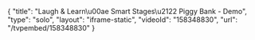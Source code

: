 {
    "title": "Laugh & Learn\u00ae Smart Stages\u2122 Piggy Bank - Demo",
    "type": "solo",
    "layout": "iframe-static",
    "videoId": "158348830",
    "url": "\/tvpembed\/158348830"
}
